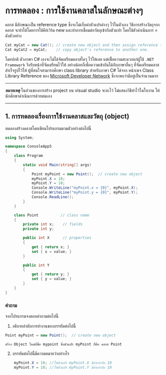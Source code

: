 # การทดลอง : การใช้งานคลาสในลักษณะต่างๆ

คลาส มีลักษณะเป็น reference type ซึ่งจะไม่เก็บค่าตัวแปรต่างๆ ไว้ในตัวเอง วิธีการสร้างวัตถุจากคลาส จะทำได้โดยการใช้คีย์เวิร์ด new และทำการเชื่อมต่อวัตถุเข้ากับตัวแปร โดยใช้ตัวดำเนินการ =  ดังตัวอย่าง

``` C#
Cat myCat = new Cat(); // create new object and then assign reference to variable
Cat myCat2 = myCat;    // copy object's reference to another one.
```

โดยปกติ ตัวภาษา C# เองจะไม่ได้จัดเตรียมคลาสใดๆ ไว้ให้เลย แต่เพื่ิอความสะดวกแก่ผู้ใช้ ```.NET Framework``` จึงรับหน้าที่จัดเตรียมไว้ให้ อย่างน้อยก็เพื่อความเข้ากันได้กับภาษาอื่นๆ ที่จัดเตรียมคลาสสำเร็จรูปไว้ให้ ผู้ที่สนใจสามารถศึกษา class library สำหรับภาษา C# ได้จาก หน้าเพจ Class Library Reference ของ [Microsoft Developer Network](https://msdn.microsoft.com/en-us/library/ms306608.aspx)  ซึ่งจะพบว่ามีอยู่เป็นจำนวนมาก 

***
___หมายเหตุ___  ในส่วนของการสร้าง project บน visual studio จะละไว้ ไม่แสดงวิธีทำไว้ในใบงาน ให้นักศึกษาดำเนินการด้วยตนเอง
***

## 1. การทดลองเรื่องการใช้งานคลาสและวัตถุ (object)
ทดลองสร้างคลาสโดยเขียนโปรแกรมตามตัวอย่างต่อไปนี้

``` c#
using System;

namespace ConsoleApp5
{
    class Program
    {
    	static void Main(string[] args)
    	{
        	Point myPoint = new Point();  // create new object
        	myPoint.X = 10;
        	myPoint.Y = 10;
        	Console.WriteLine("myPoint.x = {0}", myPoint.X);
        	Console.WriteLine("myPoint.y = {0}", myPoint.Y);
        	Console.ReadLine();
    	}
    }

    class Point          // class name
    {
    	private int x;    // fields
    	private int y;

    	public int X      // properties
    	{
        	get { return x; }
        	set { x = value; }
    	}

    	public int Y
    	{
        	get { return y; }
        	set { y = value; }
    	}
    }
}

```

###  คำถาม

จากโปรแกรมจงตอบคำถามต่อไปนี้

1. อธิบายลำดับการทำงานของบรรทัดต่อไปนี้
``` C#
Point myPoint = new Point();  // create new object
```
```
สร้าง Object ใหม่ที่ชื่อ mypoint ซึ่งตัวแปร myPoint ก็คือ คลาส Point 
```
2. บรรทัดต่อไปนี้มีความหมายว่าอย่างไร

```c#
    myPoint.X = 10; //ให้ตัวแปร myPoint.X มีค่าเท่ากับ 10
    myPoint.Y = 10; //ให้ตัวแปร myPoint.Y มีค่าเท่ากับ 10
```
